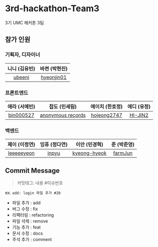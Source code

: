 # 3rd-hackathon-Team3
3기 UMC 해커톤 3팀

## 참가 인원
### 기획자, 디자이너
|니니 (김유빈)|바켠 (박현진)|
|:------:|:---:|
|[ubeeni](https://github.com/ubeeni)|[hyeonjin01](https://github.com/hyeonjin01)|
### 프론트엔드
|애라 (서예빈)|찹도 (민세림)|에이치 (한호정)|에디 (유정)|
|:------:|:---:|:------:|:---:|
|[bin000527](https://github.com/bin000527)|[anonymous records](https://github.com/anonymousRecords)|[hojeong2747](https://github.com/hojeong2747)|[HI-JIN2](https://github.com/HI-JIN2)|
### 백엔드
|제이 (이정연)|잉퓨 (정다연)|이안 (민경혁)|준 (박준영)|
|:------:|:---:|:------:|:---:|
|[leeeeeyeon](https://github.com/leeeeeyeon)|[inpyu](https://github.com/inpyu)|[kyeong-hyeok](https://github.com/kyeong-hyeok)|[farmJun](https://github.com/farmJun)|

## Commit Message

> 커밋태그: 내용 #이슈번호  

ex. `add: login 파일 추가 #20`

- 파일 추가 : add
- 버그 수정 : fix
- 리팩터링 : refactoring
- 파일 삭제 : remove
- 기능 추가 : feat
- 문서 수정 : docs
- 주석 추가 : comment
